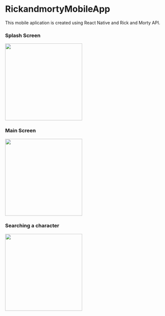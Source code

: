 # RickandmortyMobileApp
This mobile aplication is created using React Native and Rick and Morty API.
<div>
<h3>Splash Screen</h3>
  <img src="https://user-images.githubusercontent.com/45159149/159104586-44a9aeb8-34c4-413a-a572-a771390a8f6f.jpeg" weight="250" height="250">
<h3>Main Screen</h3>
  <img src="https://user-images.githubusercontent.com/45159149/159104584-e6fa7abd-a465-49f2-a696-c889a59eece8.jpeg" weight="250" height="250">
<h3>Searching a character</h3>
  <img src="https://user-images.githubusercontent.com/45159149/159104944-77a7ff11-2575-4f22-8d5a-a82c937c7c29.jpeg" weight="250" height="250">
</div>
